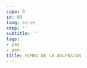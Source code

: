 ```yaml
---
capo: 0
id: 89
lang: es-es
step: ''
subtitle: ''
tags:
- pas
- pen
title: HIMNO DE LA ASCENSIÓN
---
```


